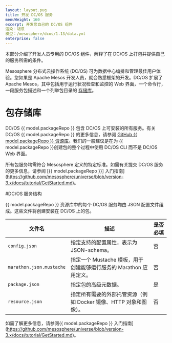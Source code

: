```yaml
---
layout: layout.pug
title: 开发 DC/OS 服务
menuWeight: 160
excerpt: 开发您自己的 DC/OS 组件
渲染：胡须
模型：/mesosphere/dcos/1.13/data.yml
enterprise: false
---
```



本部分介绍了开发人员专用的 DC/OS 组件，解释了在 DC/OS 上打包并提供自己的服务所需的条件。

Mesosphere 分布式云操作系统 (DC/OS) 可为数据中心编排和管理最佳用户体验。您如果是 Apache Mesos 开发人员，就会熟悉框架的开发。DC/OS 扩展了 Apache Mesos，其中包括用于运行状况检查和监控的 Web 界面，一个命令行，一段服务包描述和一个列举包目录的 [存储库](/mesosphere/dcos/1.13/administering-clusters/package-registry/)。

# <a name="universe"></a>包存储库

DC/OS {{ model.packageRepo }} 包含 DC/OS 上可安装的所有服务。有关 DC/OS {{ model.packageRepo }} 的更多信息，请参阅 [GitHub {{ model.packageRepo }} 资源库](https://github.com/mesosphere/universe)。我们的一般建议是在为 {{ model.packageRepo }}创建包的整个过程中使用 DC/OS CLI 而不是 DC/OS Web 界面。

所有包服务均需符合 Mesosphere 定义的特定标准。如需有关提交 DC/OS 服务的更多信息，请参阅 [{{ model.packageRepo }}] 入门指南](https://github.com/mesosphere/universe/blob/version-3.x/docs/tutorial/GetStarted.md)。

#DC/OS 服务结构

{{ model.packageRepo }} 资源库中的每个 DC/OS 服务均由 JSON 配置文件组成。这些文件将创建安装在 DC/OS 上的包。

| 文件名 | 描述                                                                                              | 是否必填 |
|------------------------|----------------------------------------------------------------------------------------------------------|----------|
|  `config.json` | 指定支持的配置属性，表示为 JSON-schema。| 否       |
| `marathon.json.mustache` | 指定一个 Mustache 模板，用于创建能够运行服务的 Marathon 应用定义。| 否       |
|  `package.json` | 指定包的高级元数据。| 是      |
|  `resource.json` | 指定所有需要的外部托管资源（例如 Docker 镜像、HTTP 对象和图像）。| 否       |

如需了解更多信息，请参阅{{ model.packageRepo }} 入门指南](https://github.com/mesosphere/universe/blob/version-3.x/docs/tutorial/GetStarted.md)。
